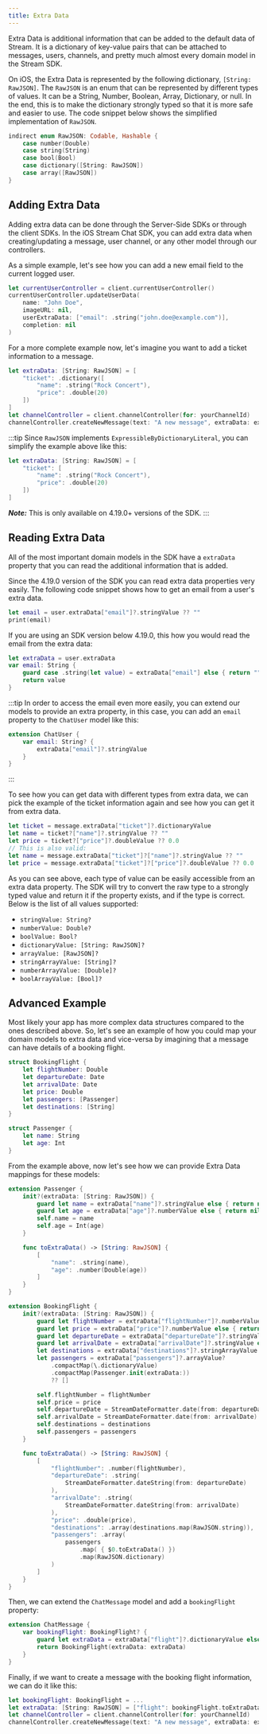 ```yaml
---
title: Extra Data
---
```


Extra Data is additional information that can be added to the default data of Stream. It is a dictionary of key-value pairs that can be attached to messages, users, channels, and pretty much almost every domain model in the Stream SDK.

On iOS, the Extra Data is represented by the following dictionary, `[String: RawJSON]`. The `RawJSON` is an enum that can be represented by different types of values. It can be a String, Number, Boolean, Array, Dictionary, or null. In the end, this is to make the dictionary strongly typed so that it is more safe and easier to use. The code snippet below shows the simplified implementation of `RawJSON`.

```swift
indirect enum RawJSON: Codable, Hashable {
    case number(Double)
    case string(String)
    case bool(Bool)
    case dictionary([String: RawJSON])
    case array([RawJSON])
}
```

## Adding Extra Data

Adding extra data can be done through the Server-Side SDKs or through the client SDKs. In the iOS Stream Chat SDK, you can add extra data when creating/updating a message, user channel, or any other model through our controllers.

As a simple example, let's see how you can add a new email field to the current logged user.

```swift
let currentUserController = client.currentUserController()
currentUserController.updateUserData(
    name: "John Doe",
    imageURL: nil,
    userExtraData: ["email": .string("john.doe@example.com")],
    completion: nil
)
```

For a more complete example now, let's imagine you want to add a ticket information to a message.

```swift
let extraData: [String: RawJSON] = [
    "ticket": .dictionary([
        "name": .string("Rock Concert"),
        "price": .double(20)
    ])
]
let channelController = client.channelController(for: yourChannelId)
channelController.createNewMessage(text: "A new message", extraData: extraData)
```

:::tip
Since `RawJSON` implements `ExpressibleByDictionaryLiteral`, you can simplify the example above like this:
```swift
let extraData: [String: RawJSON] = [
    "ticket": [
        "name": .string("Rock Concert"),
        "price": .double(20)
    ])
]
```
***Note:*** This is only available on 4.19.0+ versions of the SDK.
:::

## Reading Extra Data

All of the most important domain models in the SDK have a `extraData` property that you can read the additional information that is added.

Since the 4.19.0 version of the SDK you can read extra data properties very easily. The following code snippet shows how to get an email from a user's extra data.

```swift
let email = user.extraData["email"]?.stringValue ?? ""
print(email)
```

If you are using an SDK version below 4.19.0, this how you would read the email from the extra data:
```swift
let extraData = user.extraData
var email: String {
    guard case .string(let value) = extraData["email"] else { return "" }
    return value
}
```

:::tip
In order to access the email even more easily, you can extend our models to provide an extra property, in this case, you can add an `email` property to the `ChatUser` model like this:
```swift
extension ChatUser {
    var email: String? {
        extraData["email"]?.stringValue
    }
}
```
:::

To see how you can get data with different types from extra data, we can pick the example of the ticket information again and see how you can get it from extra data.

```swift
let ticket = message.extraData["ticket"]?.dictionaryValue
let name = ticket?["name"]?.stringValue ?? ""
let price = ticket?["price"]?.doubleValue ?? 0.0
// This is also valid:
let name = message.extraData["ticket"]?["name"]?.stringValue ?? ""
let price = message.extraData["ticket"]?["price"]?.doubleValue ?? 0.0
```

As you can see above, each type of value can be easily accessible from an extra data property. The SDK will try to convert the raw type to a strongly typed value and return it if the property exists, and if the type is correct. Below is the list of all values supported:

- `stringValue: String?`
- `numberValue: Double?`
- `boolValue: Bool?`
- `dictionaryValue: [String: RawJSON]?`
- `arrayValue: [RawJSON]?`
- `stringArrayValue: [String]?`
- `numberArrayValue: [Double]?`
- `boolArrayValue: [Bool]?`

## Advanced Example

Most likely your app has more complex data structures compared to the ones described above. So, let's see an example of how you could map your domain models to extra data and vice-versa by imagining that a message can have details of a booking flight.

```swift
struct BookingFlight {
    let flightNumber: Double
    let departureDate: Date
    let arrivalDate: Date
    let price: Double
    let passengers: [Passenger]
    let destinations: [String]
}

struct Passenger {
    let name: String
    let age: Int
}
```

From the example above, now let's see how we can provide Extra Data mappings for these models:

```swift
extension Passenger {
    init?(extraData: [String: RawJSON]) {
        guard let name = extraData["name"]?.stringValue else { return nil }
        guard let age = extraData["age"]?.numberValue else { return nil }
        self.name = name
        self.age = Int(age)
    }

    func toExtraData() -> [String: RawJSON] {
        [
            "name": .string(name),
            "age": .number(Double(age))
        ]
    }
}

extension BookingFlight {
    init?(extraData: [String: RawJSON]) {
        guard let flightNumber = extraData["flightNumber"]?.numberValue else { return nil }
        guard let price = extraData["price"]?.numberValue else { return nil }
        guard let departureDate = extraData["departureDate"]?.stringValue else { return nil }
        guard let arrivalDate = extraData["arrivalDate"]?.stringValue else { return nil }
        let destinations = extraData["destinations"]?.stringArrayValue ?? []
        let passengers = extraData["passengers"]?.arrayValue?
            .compactMap(\.dictionaryValue)
            .compactMap(Passenger.init(extraData:))
            ?? []

        self.flightNumber = flightNumber
        self.price = price
        self.departureDate = StreamDateFormatter.date(from: departureDate)
        self.arrivalDate = StreamDateFormatter.date(from: arrivalDate)
        self.destinations = destinations
        self.passengers = passengers
    }

    func toExtraData() -> [String: RawJSON] {
        [
            "flightNumber": .number(flightNumber),
            "departureDate": .string(
                StreamDateFormatter.dateString(from: departureDate)
            ),
            "arrivalDate": .string(
                StreamDateFormatter.dateString(from: arrivalDate)
            ),
            "price": .double(price),
            "destinations": .array(destinations.map(RawJSON.string)),
            "passengers": .array(
                passengers
                    .map( { $0.toExtraData() })
                    .map(RawJSON.dictionary)
            )
        ]
    }
}
```

Then, we can extend the `ChatMessage` model and add a `bookingFlight` property:

```swift
extension ChatMessage {
    var bookingFlight: BookingFlight? {
        guard let extraData = extraData["flight"]?.dictionaryValue else { return nil }
        return BookingFlight(extraData: extraData)
    }
}
```

Finally, if we want to create a message with the booking flight information, we can do it like this:

```swift
let bookingFlight: BookingFlight = ...
let extraData: [String: RawJSON] = ["flight": bookingFlight.toExtraData()]
let channelController = client.channelController(for: yourChannelId)
channelController.createNewMessage(text: "A new message", extraData: extraData)
```